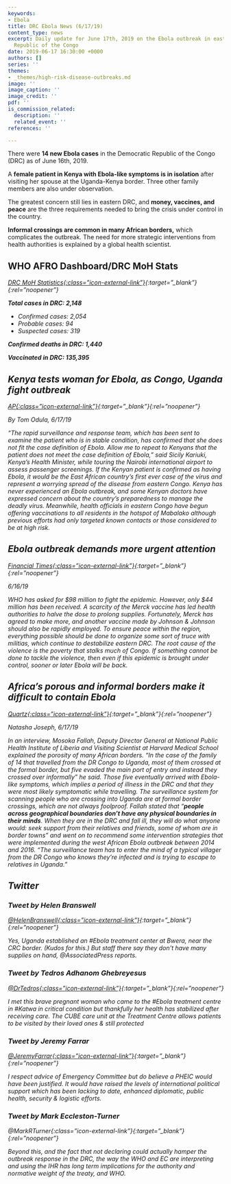 ```yaml
---
keywords:
- Ebola
title: DRC Ebola News (6/17/19)
content_type: news
excerpt: Daily update for June 17th, 2019 on the Ebola outbreak in eastern Democratic
  Republic of the Congo
date: 2019-06-17 16:30:00 +0000
authors: []
series: ''
themes:
- _themes/high-risk-disease-outbreaks.md
image: ''
image_caption: ''
image_credit: ''
pdf: ''
is_commission_related:
  description: ''
  related_event: ''
references: ''

---
```

There were **14 new Ebola cases** in the Democratic Republic of the Congo (DRC) as of June 16th, 2019.

A **female patient in Kenya with Ebola-like symptoms is in isolation** after visiting her spouse at the Uganda-Kenya border. Three other family members are also under observation.

The greatest concern still lies in eastern DRC, and **money, vaccines, and peace** are the three requirements needed to bring the crisis under control in the country.

**Informal crossings are common in many African borders,** which complicates the outbreak. The need for more strategic interventions from health authorities is explained by a global health scientist.

## WHO AFRO Dashboard/DRC MoH Stats

<i>[DRC MoH Statistics<i/>{:class=”icon-external-link”}](http://translate.google.com/translate?hl=auto&langpair=auto%7Cen&u=https%3A%2F%2Fus13.campaign-archive.com%2F%3Fu%3D89e5755d2cca4840b1af93176%26id%3D8b99cd4519%26e%3D34c0620338){:target=”_blank”}{:rel=”noopener”}

**Total cases in DRC: 2,148**

* Confirmed cases: 2,054
* Probable cases: 94
* Suspected cases: 319

**Confirmed deaths in DRC: 1,440**

**Vaccinated in DRC: 135,395**

## Kenya tests woman for Ebola, as Congo, Uganda fight outbreak

<i>[AP<i/>{:class=”icon-external-link”}](https://www.apnews.com/6719f2e1535f42a48441429fc254a3f9){:target=”_blank”}{:rel=”noopener”}

_By Tom Odula, 6/17/19_

“The rapid surveillance and response team, which has been sent to examine the patient who is in stable condition, has confirmed that she does not fit the case definition of Ebola. Allow me to repeat to Kenyans that the patient does not meet the case definition of Ebola,” said Sicily Kariuki, Kenya’s Health Minister, while touring the Nairobi international airport to assess passenger screenings. If the Kenyan patient is confirmed as having Ebola, it would be the East African country’s first ever case of the virus and represent a worrying spread of the disease from eastern Congo. Kenya has never experienced an Ebola outbreak, and some Kenyan doctors have expressed concern about the country’s preparedness to manage the deadly virus. Meanwhile, health officials in eastern Congo have begun offering vaccinations to all residents in the hotspot of Mabalako although previous efforts had only targeted known contacts or those considered to be at high risk.

## Ebola outbreak demands more urgent attention

<i>[Financial Times<i/>{:class=”icon-external-link”}](https://www.ft.com/content/cb31ea4e-8fb3-11e9-aea1-2b1d33ac3271){:target=”_blank”}{:rel=”noopener”}

_6/16/19_

WHO has asked for $98 million to fight the epidemic. However, only $44 million has been received. A scarcity of the Merck vaccine has led health authorities to halve the dose to prolong supplies. Fortunately, Merck has agreed to make more, and another vaccine made by Johnson & Johnson should also be rapidly employed. To ensure peace within the region, everything possible should be done to organize some sort of truce with militias, which continue to destabilize eastern DRC. The root cause of the violence is the poverty that stalks much of Congo. If something cannot be done to tackle the violence, then even if this epidemic is brought under control, sooner or later Ebola will be back.

## Africa’s porous and informal borders make it difficult to contain Ebola

<i>[Quartz<i/>{:class=”icon-external-link”}](https://qz.com/africa/1645605/africas-porous-borders-make-it-difficult-to-contain-ebola/){:target=”_blank”}{:rel=”noopener”}

_Natasha Joseph, 6/17/19_

In an interview, Mosoka Fallah, Deputy Director General at National Public Health Institute of Liberia and Visiting Scientist at Harvard Medical School explained the porosity of many African borders. “In the case of the family of 14 that travelled from the DR Congo to Uganda, most of them crossed at the formal border, but five evaded the main port of entry and instead they crossed over informally” he said. Those five eventually arrived with Ebola-like symptoms, which implies a period of illness in the DRC and that they were most likely symptomatic while travelling. The surveillance system for scanning people who are crossing into Uganda are at formal border crossings, which are not always foolproof. Fallah stated that “**people across geographical boundaries don’t have any physical boundaries in their minds**. When they are in the DRC and fall ill, they will do what anyone would: seek support from their relatives and friends, some of whom are in border towns” and went on to recommend some intervention strategies that were implemented during the west African Ebola outbreak between 2014 and 2016. “The surveillance team has to enter the mind of a typical villager from the DR Congo who knows they’re infected and is trying to escape to relatives in Uganda.”

## Twitter

### Tweet by Helen Branswell

<i>[@HelenBranswell<i/>{:class=”icon-external-link”}](https://twitter.com/HelenBranswell/status/1140634120051200005){:target=”_blank”}{:rel=”noopener”}

Yes, Uganda established an #Ebola treatment center at Bwera, near the CRC border. (Kudos for this.) But staff there say they don't have many supplies on hand, @AssociatedPress reports.

### Tweet by Tedros Adhanom Ghebreyesus

<i>[@DrTedros<i/>{:class=”icon-external-link”}](https://twitter.com/DrTedros/status/1140364615752327169){:target=”_blank”}{:rel=”noopener”}

I met this brave pregnant woman who came to the #Ebola treatment centre in #Katwa in critical condition but thankfully her health has stabilized after receiving care. The CUBE care unit at the Treatment Centre allows patients to be visited by their loved ones & still protected

### Tweet by Jeremy Farrar

<i>[@JeremyFarrar<i/>{:class=”icon-external-link”}](https://twitter.com/JeremyFarrar/status/1139629748768968705){:target=”_blank”}{:rel=”noopener”}

I respect advice of Emergency Committee but do believe a PHEIC would have been justified. It would have raised the levels of international political support which has been lacking to date, enhanced diplomatic, public health, security & logistic efforts.

### Tweet by Mark Eccleston-Turner

<i>@MarkRTurner<i/>{:class=”icon-external-link”}{:target=”_blank”}{:rel=”noopener”}

Beyond this, and the fact that not declaring could actually hamper the outbreak response in the DRC, the way the WHO and EC are interpreting and using the IHR has long term implications for the authority and normative weight of the treaty, and WHO.